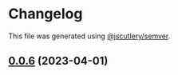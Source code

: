 # Changelog

This file was generated using [@jscutlery/semver](https://github.com/jscutlery/semver).

## [0.0.6](https://github.com/lekhanhsinh/lekhanhsinh/compare/universal-grid-0.0.5...universal-grid-0.0.6) (2023-04-01)
